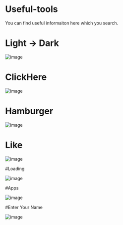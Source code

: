 # Useful-tools
You can find useful informaiton here which you search.

# Light -> Dark
![image](https://github.com/Umudvarr/Useful-tools/assets/126266744/1a63f47a-d7ec-4291-8e2f-1b5285e798fb)
# ClickHere

![image](https://github.com/Umudvarr/Useful-tools/assets/126266744/f48ed023-7d1d-49e1-b7e6-e3a1200c5821)

# Hamburger

![image](https://github.com/Umudvarr/Useful-tools/assets/126266744/4388429a-78dc-4bcd-9bd8-4bdebc482989)

# Like

![image](https://github.com/Umudvarr/Useful-tools/assets/126266744/23ca236e-be98-4ac4-8ed6-5bce08556952)

#Loading

![image](https://github.com/Umudvarr/Useful-tools/assets/126266744/41ecb228-3e89-48fa-88b5-6e1a2fba37a9)

#Apps

![image](https://github.com/Umudvarr/Useful-tools/assets/126266744/b86602f5-66cf-4955-beeb-152e05133d51)

#Enter Your Name

![image](https://github.com/Umudvarr/Useful-tools/assets/126266744/4df36af4-c239-430e-9352-0a6ee9c3721d)
